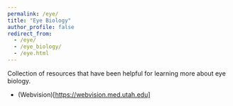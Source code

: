 ```yaml
---
permalink: /eye/
title: "Eye Biology"
author_profile: false
redirect_from:
  - /eye/
  - /eye_biology/
  - /eye.html
---
```


Collection of resources that have been helpful for learning more about eye biology.

* (Webvision)[https://webvision.med.utah.edu]
